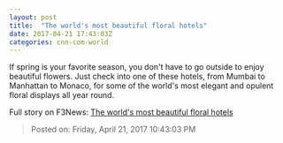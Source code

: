 ```yaml
---
layout: post
title:  "The world's most beautiful floral hotels"
date: 2017-04-21 17:43:03Z
categories: cnn-com-world
---
```


If spring is your favorite season, you don't have to go outside to enjoy beautiful flowers. Just check into one of these hotels, from Mumbai to Manhattan to Monaco, for some of the world's most elegant and opulent floral displays all year round.


Full story on F3News: [The world's most beautiful floral hotels](http://www.f3nws.com/n/Nnup3D)

> Posted on: Friday, April 21, 2017 10:43:03 PM
